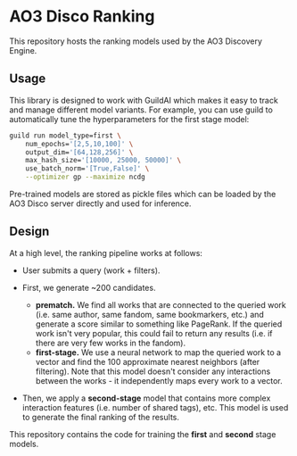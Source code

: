 # AO3 Disco Ranking

This repository hosts the ranking models used by the AO3 Discovery Engine.

## Usage

This library is designed to work with GuildAI which makes it easy to track and manage different
model variants. For example, you can use guild to automatically tune the hyperparameters for 
the first stage model:

```bash
guild run model_type=first \
    num_epochs='[2,5,10,100]' \
    output_dim='[64,128,256]' \
    max_hash_size='[10000, 25000, 50000]' \
    use_batch_norm='[True,False]' \
    --optimizer gp --maximize ncdg
```

Pre-trained models are stored as pickle files which can be loaded by the AO3 Disco server directly
and used for inference.

## Design

At a high level, the ranking pipeline works at follows:

 - User submits a query (work + filters).
 
 - First, we generate ~200 candidates.
    - **prematch.** We find all works that are connected to the queried work (i.e. same author, 
    same fandom, same bookmarkers, etc.) and generate a score similar to something like PageRank. 
    If the queried work isn't very popular, this could fail to return any results (i.e. if there 
    are very few works in the fandom).
    - **first-stage.** We use a neural network to map the queried work to a vector and find the 100
    approximate nearest neighbors (after filtering). Note that this model doesn't consider any 
    interactions between the works - it independently maps every work to a vector.

 - Then, we apply a **second-stage** model that contains more complex interaction features (i.e. 
   number of shared tags), etc. This model is used to generate the final ranking of the results.

This repository contains the code for training the **first** and **second** stage models.
